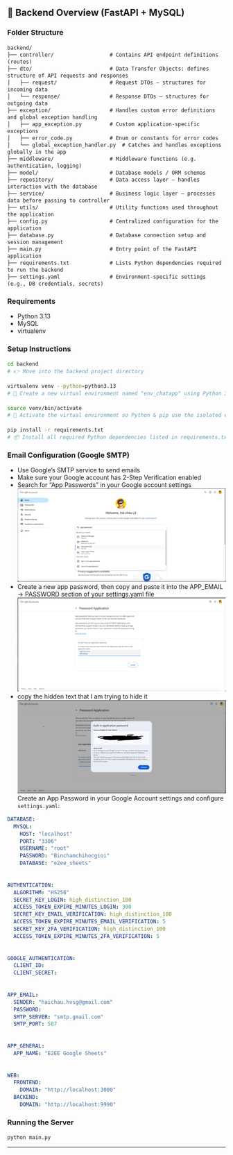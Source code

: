 ## 🐍 Backend Overview (FastAPI + MySQL)

### Folder Structure

```
backend/
├── controller/                  # Contains API endpoint definitions (routes)
├── dto/                         # Data Transfer Objects: defines structure of API requests and responses
│   ├── request/                 # Request DTOs – structures for incoming data
│   └── response/                # Response DTOs – structures for outgoing data
├── exception/                   # Handles custom error definitions and global exception handling
│   ├── app_exception.py         # Custom application-specific exceptions
│   ├── error_code.py            # Enum or constants for error codes
│   └── global_exception_handler.py  # Catches and handles exceptions globally in the app
├── middleware/                  # Middleware functions (e.g. authentication, logging)
├── model/                       # Database models / ORM schemas
├── repository/                  # Data access layer – handles interaction with the database
├── service/                     # Business logic layer – processes data before passing to controller
├── utils/                       # Utility functions used throughout the application
├── config.py                    # Centralized configuration for the application
├── database.py                  # Database connection setup and session management
├── main.py                      # Entry point of the FastAPI application
├── requirements.txt             # Lists Python dependencies required to run the backend
├── settings.yaml                # Environment-specific settings (e.g., DB credentials, secrets)
```

### Requirements

- Python 3.13
- MySQL
- virtualenv

### Setup Instructions

```bash
cd backend
# 👉 Move into the backend project directory

virtualenv venv --python=python3.13
# 🐍 Create a new virtual environment named "env_chatapp" using Python 3.13 interpreter

source venv/bin/activate
# 🔄 Activate the virtual environment so Python & pip use the isolated environment

pip install -r requirements.txt
# 📦 Install all required Python dependencies listed in requirements.txt
```

### Email Configuration (Google SMTP)
- Use Google’s SMTP service to send emails
- Make sure your Google account has 2-Step Verification enabled
- Search for “App Passwords” in your Google account settings
  ![Alt text](./images/app_password.png)
- Create a new app password, then copy and paste it into the APP_EMAIL -> PASSWORD section of your settings.yaml file
  ![Alt text](./images/create_new_app.png)
- copy the hidden text that I am trying to hide it
  ![Alt text](./images/password.png)
  Create an App Password in your Google Account settings and configure `settings.yaml`:

```yaml
DATABASE:
  MYSQL:
    HOST: "localhost"
    PORT: "3306"
    USERNAME: "root"
    PASSWORD: "Binchamchihocgioi"
    DATABASE: "e2ee_sheets"


AUTHENTICATION:
  ALGORITHM: "HS256"
  SECRET_KEY_LOGIN: high_distinction_100
  ACCESS_TOKEN_EXPIRE_MINUTES_LOGIN: 300
  SECRET_KEY_EMAIL_VERIFICATION: high_distinction_100
  ACCESS_TOKEN_EXPIRE_MINUTES_EMAIL_VERIFICATION: 5
  SECRET_KEY_2FA_VERIFICATION: high_distinction_100
  ACCESS_TOKEN_EXPIRE_MINUTES_2FA_VERIFICATION: 5


GOOGLE_AUTHENTICATION:
  CLIENT_ID: 
  CLIENT_SECRET: 


APP_EMAIL:
  SENDER: "haichau.hvsg@gmail.com"
  PASSWORD: 
  SMTP_SERVER: "smtp.gmail.com"
  SMTP_PORT: 587


APP_GENERAL:
  APP_NAME: "E2EE Google Sheets"


WEB:
  FRONTEND:
    DOMAIN: "http://localhost:3000"
  BACKEND:
    DOMAIN: "http://localhost:9990"
```

### Running the Server

```bash
python main.py
```

---

